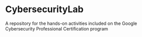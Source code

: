 # CybersecurityLab
A repository for the hands-on activities included on the Google Cybersecurity Professional Certification program 
